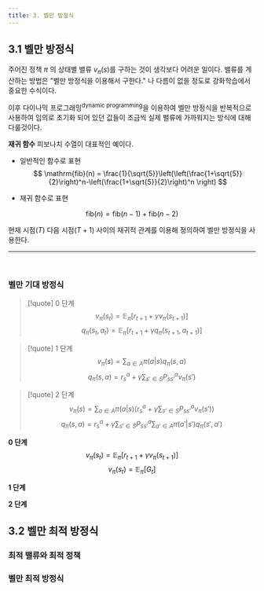 ```yaml
---
title: 3. 벨만 방정식
---
```

## 3.1 벨만 방정식
주어진 정책 $\pi$ 의 상태별 밸류 $v_\pi(s)$를 구하는 것이 생각보다 어려운 일이다. 밸류를 계산하는 방법은 "벨만 방정식을 이용해서 구한다." 나 다름이 없을 정도로 강화학습에서 중요한 수식이다.

이후 다이나믹 프로그래밍<sup>dynamic programming</sup>을 이용하여 벨만 방정식을 반복적으로 사용하여 임의로 초기화 되어 있던 값들이 조금씩 실제 밸류에 가까워지는 방식에 대해 다룰것이다.

**재귀 함수**
피보나치 수열이 대표적인 예이다.

- 일반적인 함수로 표현
$$
\mathrm{fib}(n) = \frac{1}{\sqrt{5}}\left(\left(\frac{1+\sqrt{5}}{2}\right)^n-\left(\frac{1+\sqrt{5}}{2}\right)^n \right)
$$


- 재귀 함수로 표현

$$
\mathrm{fib}(n) = \mathrm{fib}(n-1) + \mathrm{fib}(n-2)
$$

현재 시점$(T)$ 다음 시점$(T+1$) 사이의 재귀적 관계를 이용해 정의하여 벨만 방정식을 사용한다.

---

<br>

### 벨만 기대 방정식

> [!quote] 0 단계
>$$
>v_\pi(s_t) = \mathbb{E}_\pi[r_{t+1}+\gamma v_\pi(s_{t+1})]
>$$
>$$
>q_\pi(s_t, a_t) = \mathbb{E}_\pi[r_{t+1}+\gamma q_\pi(s_{t+1},a_{t+1})]
>$$

> [!quote] 1 단계
>$$
>v_\pi(s) = \sum_{a \in A} \pi (a|s)q_\pi(s,a)
>$$
>$$
>q_\pi(s, a) = r^a_s + \gamma \sum_{s' \in S}P^a_{ss'}v_{\pi}(s')
>$$

> [!quote] 2 단계
>$$
>v_\pi(s) = \sum_{a \in A}\pi(a|s) \left(r^a_s + \gamma \sum_{s'\in S} P^a_{ss'}v_\pi(s') \right)
>$$
>$$
>q_\pi(s, a) = r^a_s + \gamma \sum_{s' \in S}P^a_{ss'} \sum_{a' \in A} \pi(a'|s')q_\pi(s', a')
>$$


**0 단계**
$$
v_\pi(s_t) = \mathbb{E}_\pi[r_{t+1}+\gamma v_\pi(s_{t+1})]
$$
$$
v_\pi(s_t) = \mathbb{E}_\pi[G_t]
$$ 

**1 단계**

**2 단계**




## 3.2 벨만 최적 방정식

### 최적 밸류와 최적 정책




### 벨만 최적 방정식


